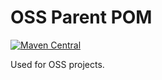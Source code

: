 # OSS Parent POM

[![Maven Central](https://maven-badges.herokuapp.com/maven-central/eu.flatwhite/parent/badge.svg?subject=eu.flatwhite:parent)](https://maven-badges.herokuapp.com/maven-central/eu.flatwhite/parent) 

Used for OSS projects.

